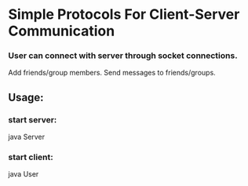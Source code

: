 # Simple Protocols For Client-Server Communication
### User can connect with server through socket connections. 
Add friends/group members. Send messages to friends/groups.

## Usage:
### start server:
java Server <portNumber> <maxUsersCount>

### start client:
java User <host> <portNumber>
 
